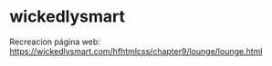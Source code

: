 # wickedlysmart
Recreacion página web: https://wickedlysmart.com/hfhtmlcss/chapter9/lounge/lounge.html

